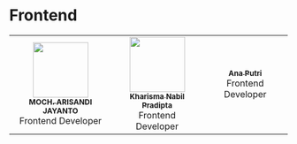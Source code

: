 # Frontend

<table>
  <tr>
    <td align="center"><a href="https://github.com/MochArisandiJayanto"><img src="https://avatars.githubusercontent.com/u/30518462?v=4?s=100" width="100px;" alt=""/><br /><sub><b>MOCH. ARISANDI JAYANTO</b></sub></a><br /><a title="Code">Frontend</a> <a>Developer</a></td>
    <td align="center"><a href="https://github.com/KharismaNabil"><img src="https://avatars.githubusercontent.com/u/63237451?v=4" width="100px;" alt=""/><br /><sub><b>Kharisma Nabil Pradipta</b></sub></a><br /><a title="Code">Frontend</a> <a>Developer</a></td>
    <td align="center"><a href="https://github.com/"><img src="" alt=""/><br /><sub><b>Ana Putri</b></sub></a><br /><a title="Code">Frontend</a> <a>Developer</a></td>
  </tr>
</table>